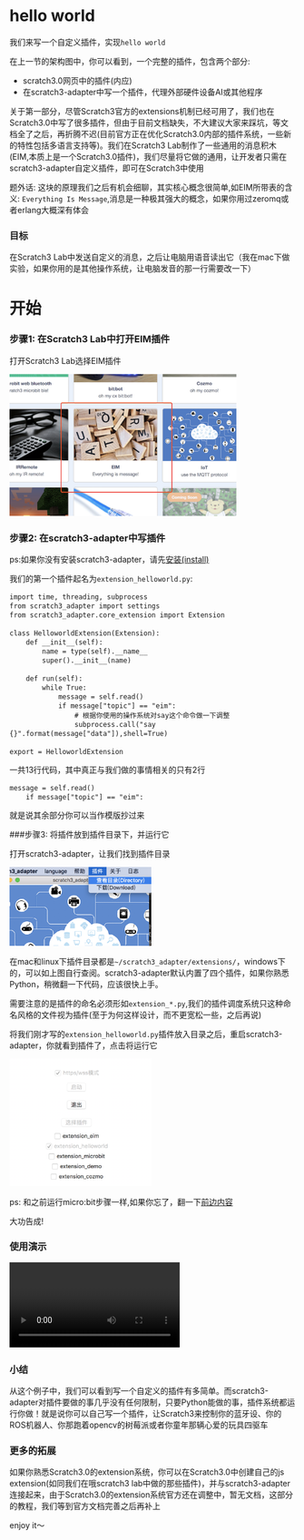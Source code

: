 # hello world
我们来写一个自定义插件，实现`hello world`

在上一节的架构图中，你可以看到，一个完整的插件，包含两个部分:

*  scratch3.0网页中的插件(内应)
*  在scratch3-adapter中写一个插件，代理外部硬件设备AI或其他程序

关于第一部分，尽管Scratch3官方的extensions机制已经可用了，我们也在Scratch3.0中写了很多插件，但由于目前文档缺失，不大建议大家来踩坑，等文档全了之后，再折腾不迟(目前官方正在优化Scratch3.0内部的插件系统，一些新的特性包括多语言支持等)。我们在Scratch3 Lab制作了一些通用的消息积木(EIM,本质上是一个Scratch3.0插件)，我们尽量将它做的通用，让开发者只需在scratch3-adapter自定义插件，即可在Scratch3中使用

题外话:  这块的原理我们之后有机会细聊，其实核心概念很简单,如EIM所带表的含义: `Everything Is Message`,消息是一种极其强大的概念，如果你用过zeromq或者erlang大概深有体会

### 目标
在Scratch3 Lab中发送自定义的消息，之后让电脑用语音读出它（我在mac下做实验，如果你用的是其他操作系统，让电脑发音的那一行需要改一下）

# 开始
### 步骤1: 在Scratch3 Lab中打开EIM插件
打开Scratch3 Lab选择EIM插件


<img width="400px" src="../../img/scratch3_extensions_eim.png"/>


### 步骤2: 在scratch3-adapter中写插件
ps:如果你没有安装scratch3-adapter，请先[安装(install)](/user_guide/install/)

我们的第一个插件起名为`extension_helloworld.py`:

```
import time, threading, subprocess
from scratch3_adapter import settings
from scratch3_adapter.core_extension import Extension

class HelloworldExtension(Extension):
    def __init__(self):
        name = type(self).__name__
        super().__init__(name)

    def run(self):
        while True:
            message = self.read()
            if message["topic"] == "eim":
                # 根据你使用的操作系统对say这个命令做一下调整
                subprocess.call("say {}".format(message["data"]),shell=True)

export = HelloworldExtension
```

一共13行代码，其中真正与我们做的事情相关的只有2行

```
message = self.read()
    if message["topic"] == "eim":
```

就是说其余部分你可以当作模版抄过来

###步骤3: 将插件放到插件目录下，并运行它

打开scratch3-adapter，让我们找到插件目录

<img width="250px" src="../../img/scratch3_adapter_log_dir.png"/>

在mac和linux下插件目录都是`~/scratch3_adapter/extensions/`，windows下的，可以如上图自行查阅。scratch3-adapter默认内置了四个插件，如果你熟悉Python，稍微翻一下代码，应该很快上手。

需要注意的是插件的命名必须形如`extension_*.py`,我们的插件调度系统只这种命名风格的文件视为插件(至于为何这样设计，而不更宽松一些，之后再说)

将我们刚才写的`extension_helloworld.py`插件放入目录之后，重启scratch3-adapter，你就看到插件了，点击将运行它

<img width="250px" src="../../img/run_helloworld.png"/>


ps: 和之前运行micro:bit步骤一样,如果你忘了，翻一下[前边内容](/user_guide/usage/#2-scratch3_adapter)

大功告成!

### 使用演示

<video src="../../img/eim_helloworld.mp4" controls="controls"></video>


### 小结
从这个例子中，我们可以看到写一个自定义的插件有多简单。而scratch3-adapter对插件要做的事几乎没有任何限制，只要Python能做的事，插件系统都运行你做！就是说你可以自己写一个插件，让Scratch3来控制你的蓝牙设、你的ROS机器人、你那跑着opencv的树莓派或者你童年那辆心爱的玩具四驱车

### 更多的拓展
如果你熟悉Scratch3.0的extension系统，你可以在Scratch3.0中创建自己的js extension(如同我们在哦scratch3 lab中做的那些插件)，并与scratch3-adapter连接起来，由于Scratch3.0的extension系统官方还在调整中，暂无文档，这部分的教程，我们等到官方文档完善之后再补上


enjoy it～